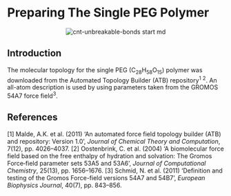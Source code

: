 # Preparing The Single PEG Polymer

<p align="center">
  <img src="https://github.com/c-vandenberg/lammps-tutorials/assets/60201356/0d7184df-4101-436b-adc2-24cdbf2b4f0a" alt="cnt-unbreakable-bonds start md" width="" />
</p>

## Introduction

The molecular topology for the single PEG (C<sub>28</sub>H<sub>58</sub>O<sub>15</sub>) polymer was downloaded from the Automated Topology Builder (ATB) repository<sup>1</sup> <sup>2</sup>. An all-atom description is used by using parameters taken from the GROMOS 54A7 force field<sup>3</sup>.

## References
[1] Malde, A.K. et al. (2011) ‘An automated force field topology builder (ATB) and repository: Version 1.0’, *Journal of Chemical Theory and Computation*, 7(12), pp. 4026–4037.
[2] Oostenbrink, C. et al. (2004) ‘A biomolecular force field based on the free enthalpy of hydration and solvation: The Gromos Force‐field parameter sets 53A5 and 53A6’, *Journal of Computational Chemistry*, 25(13), pp. 1656–1676.
[3] Schmid, N. et al. (2011) ‘Definition and testing of the Gromos Force-field versions 54A7 and 54B7’, *European Biophysics Journal*, 40(7), pp. 843–856.
